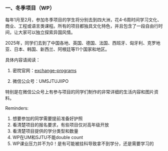 ### 一、冬季项目（WP）

每年1月至2月，参加冬季项目的学生将分别去到四大洲，花4-6周时间学习文化、商业、工程或语言类课程。所有的项目都独具文化特色，并且包含了一段自由行时间，让大家可以独立探索异国风情。

2025年，同学们去到了中国各地、英国、德国、法国、西班牙、匈牙利、克罗地亚、日本、韩国、新西兰、阿根廷等11个国家和地区。

具体内容请阅读：

1. 密院官网：[exchange-programs](https://www.ji.sjtu.edu.cn/cn/academics/ipo/study-abroad/exchange-programs)

2. 微信公众号：UMSJTUJIIPO

特别是在微信公众号上有参与项目的同学们制作的非常详细的生活内容和图片资料。

Reminders:

1. 想要参加的同学需要提前准备好护照
2. 看清楚项目的报名要求，有些项目仅对高年级开放
3. 看清楚项目提供的学分类型和数量
4. WP在UM和SJTU不能double count
5. WP课业压力并不为0！是有可能被挂科导致拿不到学分，还是需要学习的
